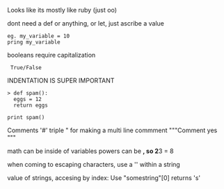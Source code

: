 Looks like its mostly like ruby (just oo)

dont need a def or anything, or let, just ascribe a value

    eg. my_variable = 10
    pring my_variable

booleans require capitalization
     
     True/False

INDENTATION IS SUPER IMPORTANT

    > def spam():
      eggs = 12
      return eggs

    print spam()

Comments '#'
  triple " for making a multi line commment
  """Comment
  yes
  """
  
math can be inside of variables
powers can be **, so 2**3 = 8

when coming to escaping characters, use a '\' within a string

value of strings, accesing by index:
Use "somestring"[0] returns 's'

